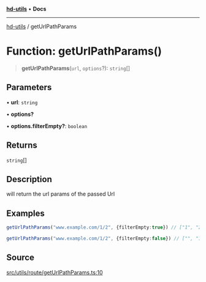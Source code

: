 [**hd-utils**](../README.md) • **Docs**

***

[hd-utils](../globals.md) / getUrlPathParams

# Function: getUrlPathParams()

> **getUrlPathParams**(`url`, `options`?): `string`[]

## Parameters

• **url**: `string`

• **options?**

• **options.filterEmpty?**: `boolean`

## Returns

`string`[]

## Description

will return the url params of the passed Url

## Examples

```ts
getUrlPathParams("www.example.com/1/2", {filterEmpty:true}) // ["1", "2"]
```

```ts
getUrlPathParams("www.example.com/1/2", {filterEmpty:false}) // ["", "1", "2"]
```

## Source

[src/utils/route/getUrlPathParams.ts:10](https://github.com/AhmadHddad/h-utils/blob/b1dfa95e218c9605f39fc234662ef50e62fadcb8/src/utils/route/getUrlPathParams.ts#L10)
